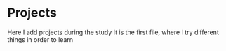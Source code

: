# Projects
Here I add projects during the study
It is the first file, where I try different things in order to learn
